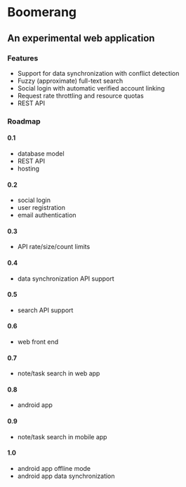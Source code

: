 Boomerang
=========

An experimental web application
-------------------------------


### Features
* Support for data synchronization with conflict detection
* Fuzzy (approximate) full-text search
* Social login with automatic verified account linking
* Request rate throttling and resource quotas
* REST API


### Roadmap

#### 0.1
* database model
* REST API
* hosting

#### 0.2
* social login
* user registration
* email authentication

#### 0.3
* API rate/size/count limits

#### 0.4
* data synchronization API support

#### 0.5
* search API support

#### 0.6
* web front end

#### 0.7
* note/task search in web app

#### 0.8
* android app

#### 0.9
* note/task search in mobile app

#### 1.0
* android app offline mode
* android app data synchronization
